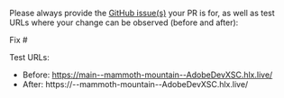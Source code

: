 Please always provide the [GitHub issue(s)](../issues) your PR is for, as well as test URLs where your change can be observed (before and after):

Fix #<gh-issue-id>

Test URLs:
- Before: https://main--mammoth-mountain--AdobeDevXSC.hlx.live/
- After: https://<branch>--mammoth-mountain--AdobeDevXSC.hlx.live/
